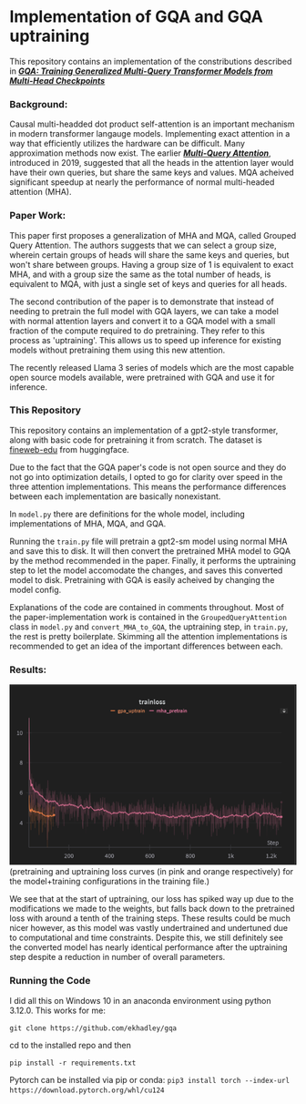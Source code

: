 # Implementation of GQA and GQA uptraining
This repository contains an implementation of the constributions described in [***GQA: Training Generalized Multi-Query Transformer Models from
Multi-Head Checkpoints***](https://arxiv.org/pdf/2305.13245v3)

### Background:
Causal multi-headded dot product self-attention is an important mechanism in modern transformer langauge models. Implementing exact attention in a way that efficiently utilizes the hardware can be difficult. Many approximation methods now exist. The earlier [***Multi-Query Attention***](https://arxiv.org/pdf/1911.02150), introduced in 2019, suggested that all the heads in the attention layer would have their own queries, but share the same keys and values. MQA acheived significant speedup at nearly the performance of normal multi-headed attention (MHA).

### Paper Work:
This paper first proposes a generalization of MHA and MQA, called Grouped Query Attention. The authors suggests that we can select a group size, wherein certain groups of heads will share the same keys and queries, but won't share between groups. Having a group size of 1 is equivalent to exact MHA, and with a group size the same as the total number of heads, is equivalent to MQA, with just a single set of keys and queries for all heads.

The second contribution of the paper is to demonstrate that instead of needing to pretrain the full model with GQA layers, we can take a model with normal attention layers and convert it to a GQA model with a small fraction of the compute required to do pretraining. They refer to this process as 'uptraining'. This allows us to speed up inference for existing models without pretraining them using this new attention.

The recently released Llama 3 series of models which are the most capable open source models available, were pretrained with GQA and use it for inference.

### This Repository
This repository contains an implementation of a gpt2-style transformer, along with basic code for pretraining it from scratch. The dataset is [fineweb-edu](https://huggingface.co/datasets/HuggingFaceFW/fineweb-edu) from huggingface.

Due to the fact that the GQA paper's code is not open source and they do not go into optimization details, I opted to go for clarity over speed in the three attention implementations. This means the performance differences between each implementation are basically nonexistant.

In `model.py` there are definitions for the whole model, including implementations of MHA, MQA, and GQA.

Running the `train.py` file will pretrain a gpt2-sm model using normal MHA and save this to disk. It will then convert the pretrained MHA model to GQA by the method recommended in the paper. Finally, it performs the uptraining step to let the model accomodate the changes, and saves this converted model to disk. Pretraining with GQA is easily acheived by changing the model config.

Explanations of the code are contained in comments throughout. Most of the paper-implementation work is contained in the `GroupedQueryAttention` class in `model.py` and `convert_MHA_to_GQA`, the uptraining step, in `train.py`, the rest is pretty boilerplate. Skimming all the attention implementations is recommended to get an idea of the important differences between each.

### Results:
![alt text](image.png)  
(pretraining and uptraining loss curves (in pink and orange respectively) for the model+training configurations in the training file.)

We see that at the start of uptraining, our loss has spiked way up due to the modifications we made to the weights, but falls back down to the pretrained loss with around a tenth of the training steps. These results could be much nicer however, as this model was vastly undertrained and undertuned due to computational and time constraints. Despite this, we still definitely see the converted model has nearly identical performance after the uptraining step despite a reduction in number of overall parameters.

### Running the Code
I did all this on Windows 10 in an anaconda environment using python 3.12.0. This works for me:
```
git clone https://github.com/ekhadley/gqa
```
cd to the installed repo and then
```
pip install -r requirements.txt
```
Pytorch can be installed via pip or conda: `pip3 install torch --index-url https://download.pytorch.org/whl/cu124`